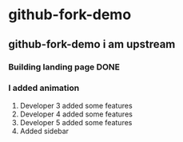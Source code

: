 # github-fork-demo
## github-fork-demo i am upstream
### Building landing page DONE
### I added animation

1. Developer 3 added some features
2. Developer 4 added some features
3. Developer 5 added some features
4. Added sidebar